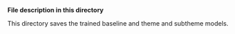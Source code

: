 **File description in this directory**

This directory saves the trained baseline and theme and subtheme models.
